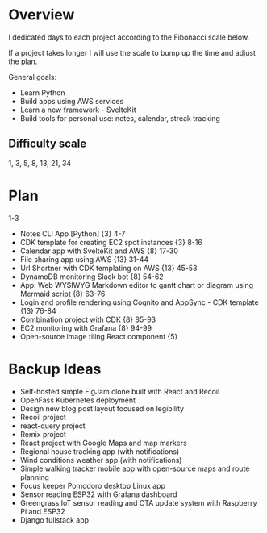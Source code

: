 # Overview

I dedicated days to each project according to the Fibonacci scale below.

If a project takes longer I will use the scale to bump up the time and adjust the plan.

General goals:
- Learn Python
- Build apps using AWS services
- Learn a new framework - SvelteKit
- Build tools for personal use: notes, calendar, streak tracking

## Difficulty scale

1, 3, 5, 8, 13, 21, 34 

# Plan

1-3
- Notes CLI App [Python] {3}
4-7
- CDK template for creating EC2 spot instances {3}
8-16
- Calendar app with SvelteKit and AWS {8}
17-30
- File sharing app using AWS {13}
31-44
- Url Shortner with CDK templating on AWS {13}
45-53
- DynamoDB monitoring Slack bot {8}
54-62
- App: Web WYSIWYG Markdown editor to gantt chart or diagram using Mermaid script {8}
63-76
- Login and profile rendering using Cognito and AppSync - CDK template {13}
76-84 
- Combination project with CDK {8}
85-93
- EC2 monitoring with Grafana {8}
94-99
- Open-source image tiling React component {5}

# Backup Ideas
- Self-hosted simple FigJam clone built with React and Recoil
- OpenFass Kubernetes deployment
- Design new blog post layout focused on legibility
- Recoil project
- react-query project
- Remix project
- React project with Google Maps and map markers
- Regional house tracking app (with notifications)
- Wind conditions weather app (with notifications)
- Simple walking tracker mobile app with open-source maps and route planning
- Focus keeper Pomodoro desktop Linux app
- Sensor reading ESP32 with Grafana dashboard
- Greengrass IoT sensor reading and OTA update system with Raspberry Pi and ESP32
- Django fullstack app